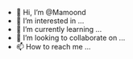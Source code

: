 - 👋 Hi, I’m @Mamoond
- 👀 I’m interested in ...
- 🌱 I’m currently learning ...
- 💞️ I’m looking to collaborate on ...
- 📫 How to reach me ...

<!---
Mamoond/Mamoond is a ✨ special ✨ repository because its `README.md` (this file) appears on your GitHub profile.
You can click the Preview link to take a look at your changes.
--->
